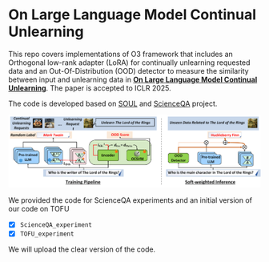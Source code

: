 # On Large Language Model Continual Unlearning

This repo covers implementations of O3 framework 
that includes an Orthogonal low-rank adapter (LoRA) for continually unlearning requested data and an Out-Of-Distribution (OOD) detector 
to measure the similarity between input and unlearning data in **[On Large Language Model Continual Unlearning](https://openreview.net/forum?id=Essg9kb4yx)**. 
The paper is accepted to ICLR 2025. 

The code is developed based on [SOUL](https://github.com/OPTML-Group/SOUL) and [ScienceQA](https://github.com/lupantech/ScienceQA) project.

<img src="Overview.png" width="800">

We provided the code for ScienceQA experiments and an initial version of our code on TOFU
- [x] `ScienceQA_experiment`
- [x] `TOFU_experiment`

We will upload the clear version of the code. 



